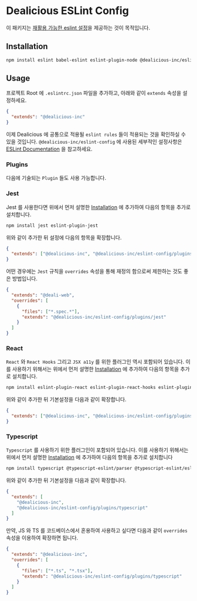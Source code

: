 # Dealicious ESLint Config

이 패키지는 [재활용 가능한 eslint 설정](https://eslint.org/docs/developer-guide/shareable-configs)을 제공하는 것이 목적입니다.

## Installation

```sh
npm install eslint babel-eslint eslint-plugin-node @dealicious-inc/eslint-config
```

## Usage

프로젝트 Root 에 `.eslintrc.json` 파일을 추가하고, 아래와 같이 `extends` 속성을 설정하세요.

```json
{
  "extends": "@dealicious-inc"
}
```

이제 Dealicious 에 공통으로 적용될 `eslint rules` 들이 적용되는 것을 확인하실 수 있을 것입니다.
`@dealicious-inc/eslint-config` 에 사용된 세부적인 설정사항은 [ESLint Documentation](http://eslint.org/docs/user-guide/configuring#extending-configuration-files) 을 참고하세요.

### Plugins

다음에 기술되는 `Plugin` 들도 사용 가능합니다.

### Jest

Jest 를 사용한다면 위에서 먼저 설명한 [Installation](#installation) 에 추가하여 다음의 항목을 추가로 설치합니다.

```sh
npm install jest eslint-plugin-jest
```

위와 같이 추가한 뒤 설정에 다음의 항목을 확장합니다.

```json
{
  "extends": ["@dealicious-inc", "@dealicious-inc/eslint-config/plugins/jest"]
}
```

어떤 경우에는 `Jest` 규칙을 `overrides` 속성을 통해 재정의 함으로써 제한하는 것도 좋은 방법입니다.

```json
{
  "extends": "@deali-web",
  "overrides": [
    {
      "files": ["*.spec.*"],
      "extends": "@dealicious-inc/eslint-config/plugins/jest"
    }
  ]
}
```

### React

`React` 와 `React Hooks` 그리고 `JSX a11y` 를 위한 플러그인 역시 포함되어 있습니다.
이를 사용하기 위해서는 위에서 먼저 설명한 [Installation](#installation) 에 추가하여 다음의 항목을 추가로 설치합니다.

```sh
npm install eslint-plugin-react eslint-plugin-react-hooks eslint-plugin-jsx-a11y
```

위와 같이 추가한 뒤 기본설정을 다음과 같이 확장합니다.

```json
{
  "extends": ["@dealicious-inc", "@dealicious-inc/eslint-config/plugins/react"]
}
```

### Typescript

`Typescript` 를 사용하기 위한 플러그인이 포함되어 있습니다.
이를 사용하기 위해서는 위에서 먼저 설명한 [Installation](#installation) 에 추가하여 다음의 항목을 추가로 설치합니다

```sh
npm install typescript @typescript-eslint/parser @typescript-eslint/eslint-plugin
```

위와 같이 추가한 뒤 기본설정을 다음과 같이 확장합니다.

```json
{
  "extends": [
    "@dealicious-inc",
    "@dealicious-inc/eslint-config/plugins/typescript"
  ]
}
```

만약, JS 와 TS 를 코드베이스에서 혼용하여 사용하고 싶다면 다음과 같이 `overrides` 속성을 이용하여 확장하면 됩니다.

```json
{
  "extends": "@dealicious-inc",
  "overrides": [
    {
      "files": ["*.ts", "*.tsx"],
      "extends": "@dealicious-inc/eslint-config/plugins/typescript"
    }
  ]
}
```
